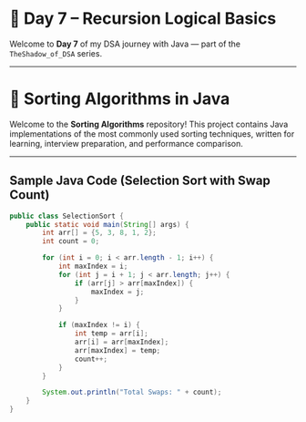 # 📅 Day 7 – Recursion Logical Basics

Welcome to **Day 7** of my DSA journey with Java — part of the `TheShadow_of_DSA` series.

---
# 🔢 Sorting Algorithms in Java

Welcome to the **Sorting Algorithms** repository! This project contains Java implementations of the most commonly used sorting techniques, written for learning, interview preparation, and performance comparison.

---

##  Sample Java Code (Selection Sort with Swap Count)

```java
public class SelectionSort {
    public static void main(String[] args) {
        int arr[] = {5, 3, 8, 1, 2};
        int count = 0;

        for (int i = 0; i < arr.length - 1; i++) {
            int maxIndex = i;
            for (int j = i + 1; j < arr.length; j++) {
                if (arr[j] > arr[maxIndex]) {
                    maxIndex = j;
                }
            }

            if (maxIndex != i) {
                int temp = arr[i];
                arr[i] = arr[maxIndex];
                arr[maxIndex] = temp;
                count++;
            }
        }

        System.out.println("Total Swaps: " + count);
    }
}
